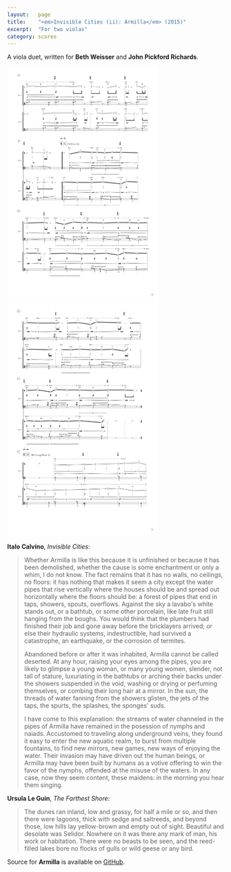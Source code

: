 ```yaml
---
layout:   page
title:    "<em>Invisible Cities (ii): Armilla</em> (2015)"
excerpt:  "For two violas"
category: scores
---
```


A viola duet, written for **Beth Weisser** and **John Pickford Richards**.

<div class="gallery">
<img class="left" src="/assets/images/2015--armilla--pg9.png" width="350" />
<img src="/assets/images/2015--armilla--pg10.png" width="350" />
</div>

**Italo Calvino**, *Invisible Cities*:
 
> Whether Armilla is like this because it is unfinished or because it has been
> demolished, whether the cause is some enchantment or only a whim, I do not
> know. The fact remains that it has no walls, no ceilings, no floors: it has
> nothing that makes it seem a city except the water pipes that rise vertically
> where the houses should be and spread out horizontally where the floors
> should be: a forest of pipes that end in taps, showers, spouts, overflows.
> Against the sky a lavabo's white stands out, or a bathtub, or some other
> porcelain, like late fruit still hanging from the boughs. You would think
> that the plumbers had finished their job and gone away before the bricklayers
> arrived; or else their hydraulic systems, indestructible, had survived a
> catastrophe, an earthquake, or the corrosion of termites.
> 
> Abandoned before or after it was inhabited, Armilla cannot be called
> deserted. At any hour, raising your eyes among the pipes, you are likely to
> glimpse a young woman, or many young women, slender, not tall of stature,
> luxuriating in the bathtubs or arching their backs under the showers
> suspended in the void, washing or drying or perfuming themselves, or combing
> their long hair at a mirror. In the sun, the threads of water fanning from
> the showers glisten, the jets of the taps, the spurts, the splashes, the
> sponges' suds.
>
> I have come to this explanation: the streams of water channeled in the pipes
> of Armilla have remained in the posession of nymphs and naiads. Accustomed to
> traveling along underground veins, they found it easy to enter the new
> aquatic realm, to burst from multiple fountains, to find new mirrors, new
> games, new ways of enjoying the water. Their invasion may have driven out the
> human beings, or Armilla may have been built by humans as a votive offering
> to win the favor of the nymphs, offended at the misuse of the waters. In any
> case, now they seem content, these maidens: in the morning you hear them
> singing.

**Ursula Le Guin**, *The Farthest Shore*:

> The dunes ran inland, low and grassy, for half a mile or so, and then there
> were lagoons, thick with sedge and saltreeds, and beyond those, low hills lay
> yellow-brown and empty out of sight. Beautiful and desolate was Selidor.
> Nowhere on it was there any mark of man, his work or habitation. There were
> no beasts to be seen, and the reed-filled lakes bore no flocks of gulls or
> wild geese or any bird.

Source for **Armilla** is available on
[GitHub](https://github.com/josiah-wolf-oberholtzer/armilla).